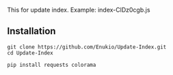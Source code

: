 This for update index. Example: index-ClDz0cgb.js

## Installation
```shell
git clone https://github.com/Enukio/Update-Index.git
cd Update-Index
```
```shell
pip install requests colorama
```
